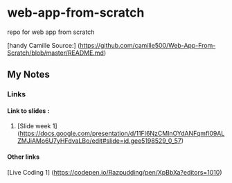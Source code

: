 # web-app-from-scratch

repo for web app from scratch

[handy Camille Source:] (https://github.com/camille500/Web-App-From-Scratch/blob/master/README.md)

## My Notes

### Links
#### Link to slides : 
1. [Slide week 1] (https://docs.google.com/presentation/d/11FI6NzCMlnOYdANFqmfl09ALZMJiAMo6U7yHFdvaLBo/edit#slide=id.gee5198529_0_57)


#### Other links 
[Live Coding 1] (https://codepen.io/Razpudding/pen/XpBbXa?editors=1010)



